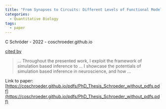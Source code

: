 ```yaml
---
title: "From Synapses to Circuits: Different Levels of Functional Modeling of the Retina"
categories:
  - Quantitative Biology
tags:
  - paper
---
```

C Schröder - 2022 - coschroeder.github.io

[cited by](None) 

>… Throughout the presented work, I exploit the framework of simulation based inference to … I showcase the potentials of simulation based inference in neuroscience, and how …

Link to paper: [https://coschroeder.github.io/pdfs/PhD_Thesis_Schroeder_without_pdfs.pdf](https://coschroeder.github.io/pdfs/PhD_Thesis_Schroeder_without_pdfs.pdf)

